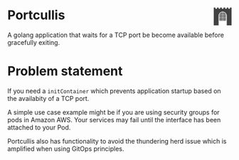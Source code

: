 # Portcullis <img src="docs/Portcullis.svg" alt="Markdown Monster icon" style="float: right; width: 40px;" />
     
A golang application that waits for a TCP port be become available before gracefully exiting.

# Problem statement

If you need a `initContainer` which prevents application startup based on the availabity of a TCP port.

A simple use case example might be if you are using security groups for pods in Amazon AWS. Your services may fail until the interface has been attached to your Pod.

Portcullis also has functionality to avoid the thundering herd issue which is amplified when using GitOps principles. 
